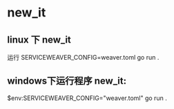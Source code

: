 # new_it
 ## linux 下 new_it
 运行 SERVICEWEAVER_CONFIG=weaver.toml go run .
 ## windows下运行程序 new_it:
 $env:SERVICEWEAVER_CONFIG="weaver.toml"
 go run .
